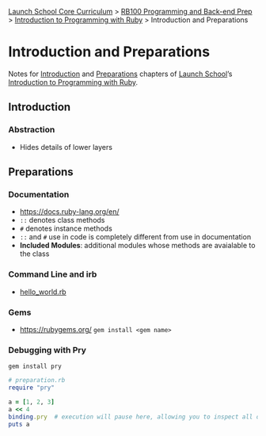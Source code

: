 [Launch School Core Curriculum](/README.md) >
[RB100 Programming and Back-end Prep](/rb100/rb100_notes.md) >
[Introduction to Programming with Ruby](/rb100/introduction_to_programming_with_ruby/introduction_to_programming_with_ruby_notes.md) >
Introduction and Preparations

# Introduction and Preparations

Notes for [Introduction](https://launchschool.com/books/ruby/read/introduction) and [Preparations](https://launchschool.com/books/ruby/read/preparations) chapters of [Launch School](https://launchschool.com)’s [Introduction to Programming with Ruby](https://launchschool.com/books/ruby).

## Introduction

### Abstraction
* Hides details of lower layers

## Preparations

### Documentation
* https://docs.ruby-lang.org/en/
* `::` denotes class methods
* `#` denotes instance methods
* `::` and `#` use in code is completely different from use in documentation
* **Included Modules**: additional modules whose methods are avaialable to the class

### Command Line and irb
* [hello_world.rb](hello_world.rb)

### Gems
* https://rubygems.org/
`gem install <gem name>`

### Debugging with Pry
`gem install pry`
```ruby
# preparation.rb
require "pry"

a = [1, 2, 3]
a << 4
binding.pry  # execution will pause here, allowing you to inspect all objects
puts a
```
